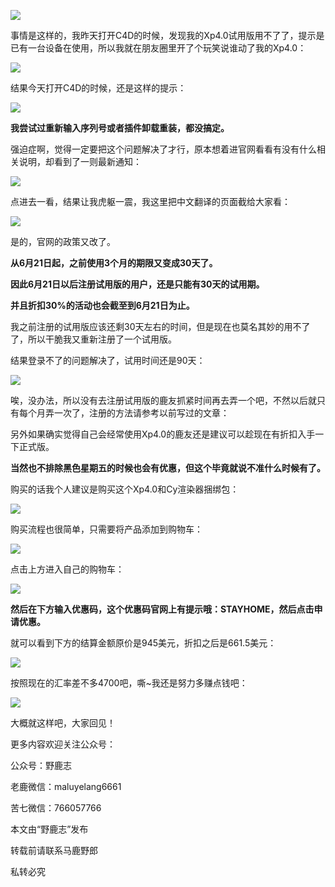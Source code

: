 ![](https://pic3.zhimg.com/v2-83a67d2f5ae5b0c2d7b54188a414bc42_r.jpg)

事情是这样的，我昨天打开C4D的时候，发现我的Xp4.0试用版用不了了，提示是已有一台设备在使用，所以我就在朋友圈里开了个玩笑说谁动了我的Xp4.0：

![](https://pic4.zhimg.com/v2-88eb3795d5b7c0a907697711a0feddbb_r.jpg)

结果今天打开C4D的时候，还是这样的提示：

![](https://pic1.zhimg.com/v2-4b761f0707c1874b8cdd39ad9130c19c_r.jpg)

**我尝试过重新输入序列号或者插件卸载重装，都没搞定。**

强迫症啊，觉得一定要把这个问题解决了才行，原本想着进官网看看有没有什么相关说明，却看到了一则最新通知：

![](https://pic1.zhimg.com/v2-4692b52831a42fb06bd446484842ab70_r.jpg)

点进去一看，结果让我虎躯一震，我这里把中文翻译的页面截给大家看：

![](https://pic4.zhimg.com/v2-03dd604bece5360b0bfe13b38ad5d6db_r.jpg)

是的，官网的政策又改了。

**从6月21日起，之前使用3个月的期限又变成30天了。**

**因此6月21日以后注册试用版的用户，还是只能有30天的试用期。**

**并且折扣30%的活动也会截至到6月21日为止。**

我之前注册的试用版应该还剩30天左右的时间，但是现在也莫名其妙的用不了了，所以干脆我又重新注册了一个试用版。

结果登录不了的问题解决了，试用时间还是90天：

![](https://pic1.zhimg.com/v2-49964cd1f97a6a6374bc879301275008_r.jpg)

唉，没办法，所以没有去注册试用版的鹿友抓紧时间再去弄一个吧，不然以后就只有每个月弄一次了，注册的方法请参考以前写过的文章：

[](https://zhuanlan.zhihu.com/p/129033438)

另外如果确实觉得自己会经常使用Xp4.0的鹿友还是建议可以趁现在有折扣入手一下正式版。

**当然也不排除黑色星期五的时候也会有优惠，但这个毕竟就说不准什么时候有了。**

购买的话我个人建议是购买这个Xp4.0和Cy渲染器捆绑包：

![](https://pic4.zhimg.com/v2-cd2283ee4861feb3374bdb906906d483_r.jpg)

购买流程也很简单，只需要将产品添加到购物车：

![](https://pic2.zhimg.com/v2-9a76ce859182f6141737b7dc512be621_r.jpg)

点击上方进入自己的购物车：

![](https://pic4.zhimg.com/v2-768bdc1f279b27a9b55361583c273ccb_r.jpg)

**然后在下方输入优惠码，这个优惠码官网上有提示哦：STAYHOME，然后点击申请优惠。**

就可以看到下方的结算金额原价是945美元，折扣之后是661.5美元：

![](https://pic3.zhimg.com/v2-6c9fd2e0d7d2db0527485f066d77cce2_r.jpg)

按照现在的汇率差不多4700吧，嘶~我还是努力多赚点钱吧：

![](https://pic4.zhimg.com/v2-5660c914b231254673c1130f6db7d7c7_r.jpg)

大概就这样吧，大家回见！

更多内容欢迎关注公众号：

公众号：野鹿志

老鹿微信：maluyelang6661

苦七微信：766057766

本文由“野鹿志”发布

转载前请联系马鹿野郎

私转必究